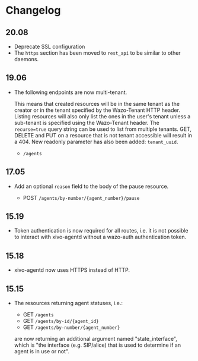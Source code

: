 # Changelog

## 20.08

* Deprecate SSL configuration
* The `https` section has been moved to `rest_api` to be similar to other daemons.

## 19.06

* The following endpoints are now multi-tenant.

  This means that created resources will be in the same tenant as the creator or in the tenant
  specified by the Wazo-Tenant HTTP header. Listing resources will also only list the ones in the
  user's tenant unless a sub-tenant is specified using the Wazo-Tenant header. The `recurse=true`
  query string can be used to list from multiple tenants. GET, DELETE and PUT on a resource that is
  not tenant accessible will result in a 404. New readonly parameter has also been added:
  `tenant_uuid`.

  * `/agents`

## 17.05

* Add an optional `reason` field to the body of the pause resource.

  * POST `/agents/by-number/{agent_number}/pause`

## 15.19

* Token authentication is now required for all routes, i.e. it is not possible to interact with
  xivo-agentd without a wazo-auth authentication token.

## 15.18

* xivo-agentd now uses HTTPS instead of HTTP.

## 15.15

* The resources returning agent statuses, i.e.:

  * GET `/agents`
  * GET `/agents/by-id/{agent_id}`
  * GET `/agents/by-number/{agent_number}`

  are now returning an additional argument named "state_interface", which is "the interface (e.g.
  SIP/alice) that is used to determine if an agent is in use or not".
